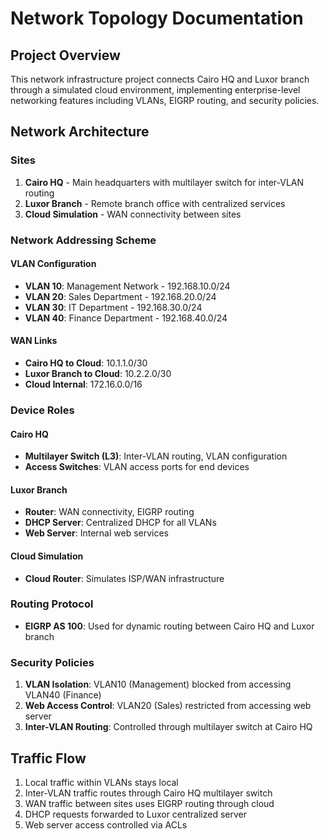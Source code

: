 # Network Topology Documentation

## Project Overview
This network infrastructure project connects Cairo HQ and Luxor branch through a simulated cloud environment, implementing enterprise-level networking features including VLANs, EIGRP routing, and security policies.

## Network Architecture

### Sites
1. **Cairo HQ** - Main headquarters with multilayer switch for inter-VLAN routing
2. **Luxor Branch** - Remote branch office with centralized services
3. **Cloud Simulation** - WAN connectivity between sites

### Network Addressing Scheme

#### VLAN Configuration
- **VLAN 10**: Management Network - 192.168.10.0/24
- **VLAN 20**: Sales Department - 192.168.20.0/24  
- **VLAN 30**: IT Department - 192.168.30.0/24
- **VLAN 40**: Finance Department - 192.168.40.0/24

#### WAN Links
- **Cairo HQ to Cloud**: 10.1.1.0/30
- **Luxor Branch to Cloud**: 10.2.2.0/30
- **Cloud Internal**: 172.16.0.0/16

### Device Roles

#### Cairo HQ
- **Multilayer Switch (L3)**: Inter-VLAN routing, VLAN configuration
- **Access Switches**: VLAN access ports for end devices

#### Luxor Branch  
- **Router**: WAN connectivity, EIGRP routing
- **DHCP Server**: Centralized DHCP for all VLANs
- **Web Server**: Internal web services

#### Cloud Simulation
- **Cloud Router**: Simulates ISP/WAN infrastructure

### Routing Protocol
- **EIGRP AS 100**: Used for dynamic routing between Cairo HQ and Luxor branch

### Security Policies
1. **VLAN Isolation**: VLAN10 (Management) blocked from accessing VLAN40 (Finance)
2. **Web Access Control**: VLAN20 (Sales) restricted from accessing web server
3. **Inter-VLAN Routing**: Controlled through multilayer switch at Cairo HQ

## Traffic Flow
1. Local traffic within VLANs stays local
2. Inter-VLAN traffic routes through Cairo HQ multilayer switch
3. WAN traffic between sites uses EIGRP routing through cloud
4. DHCP requests forwarded to Luxor centralized server
5. Web server access controlled via ACLs